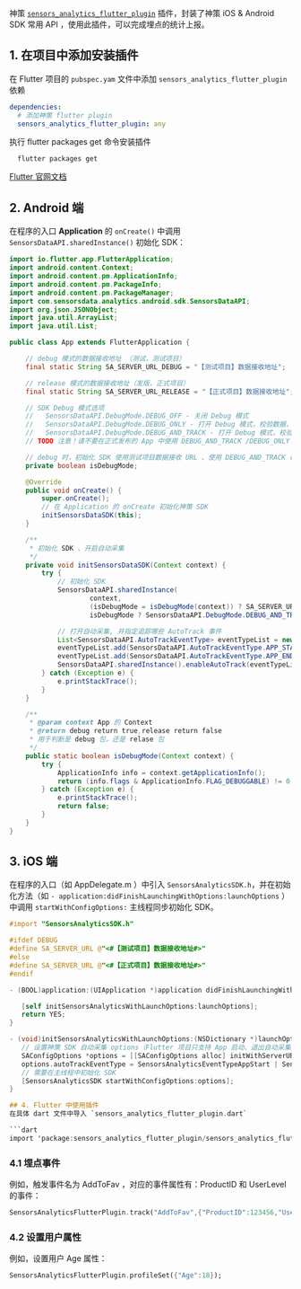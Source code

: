 
神策 [`sensors_analytics_flutter_plugin`](https://pub.dartlang.org/packages/sensors_analytics_flutter_plugin) 插件，封装了神策 iOS & Android SDK 常用 API ，使用此插件，可以完成埋点的统计上报。

## 1. 在项目中添加安装插件
在 Flutter 项目的 `pubspec.yam` 文件中添加 `sensors_analytics_flutter_plugin` 依赖

```yml
dependencies:
  # 添加神策 flutter plugin 
  sensors_analytics_flutter_plugin: any
```

执行 flutter packages get 命令安装插件

```shell
  flutter packages get  
```


[Flutter 官网文档](https://flutter.io/docs)
## 2. Android 端
在程序的入口 **Application** 的 `onCreate()` 中调用 `SensorsDataAPI.sharedInstance()` 初始化 SDK：

```java
import io.flutter.app.FlutterApplication;
import android.content.Context;
import android.content.pm.ApplicationInfo;
import android.content.pm.PackageInfo;
import android.content.pm.PackageManager;
import com.sensorsdata.analytics.android.sdk.SensorsDataAPI;
import org.json.JSONObject;
import java.util.ArrayList;
import java.util.List;

public class App extends FlutterApplication {

    // debug 模式的数据接收地址 （测试，测试项目）
    final static String SA_SERVER_URL_DEBUG = "【测试项目】数据接收地址";

    // release 模式的数据接收地址（发版，正式项目）
    final static String SA_SERVER_URL_RELEASE = "【正式项目】数据接收地址";

    // SDK Debug 模式选项
    //   SensorsDataAPI.DebugMode.DEBUG_OFF - 关闭 Debug 模式
    //   SensorsDataAPI.DebugMode.DEBUG_ONLY - 打开 Debug 模式，校验数据，但不进行数据导入
    //   SensorsDataAPI.DebugMode.DEBUG_AND_TRACK - 打开 Debug 模式，校验数据，并将数据导入到 Sensors Analytics 中
    // TODO 注意！请不要在正式发布的 App 中使用 DEBUG_AND_TRACK /DEBUG_ONLY 模式！ 请使用 DEBUG_OFF 模式！！！

    // debug 时，初始化 SDK 使用测试项目数据接收 URL 、使用 DEBUG_AND_TRACK 模式；release 时，初始化 SDK 使用正式项目数据接收 URL 、使用 DEBUG_OFF 模式。
    private boolean isDebugMode;

    @Override
    public void onCreate() {
        super.onCreate();
        // 在 Application 的 onCreate 初始化神策 SDK
        initSensorsDataSDK(this);
    }

    /**
     * 初始化 SDK 、开启自动采集
     */
    private void initSensorsDataSDK(Context context) {
        try {
            // 初始化 SDK
            SensorsDataAPI.sharedInstance(
                    context,                                                                                  // 传入 Context
                    (isDebugMode = isDebugMode(context)) ? SA_SERVER_URL_DEBUG : SA_SERVER_URL_RELEASE,       // 数据接收的 URL
                    isDebugMode ? SensorsDataAPI.DebugMode.DEBUG_AND_TRACK : SensorsDataAPI.DebugMode.DEBUG_OFF); // Debug 模式选项

            // 打开自动采集, 并指定追踪哪些 AutoTrack 事件
            List<SensorsDataAPI.AutoTrackEventType> eventTypeList = new ArrayList<>();
            eventTypeList.add(SensorsDataAPI.AutoTrackEventType.APP_START);// $AppStart（启动事件）
            eventTypeList.add(SensorsDataAPI.AutoTrackEventType.APP_END);// $AppEnd（退出事件）
            SensorsDataAPI.sharedInstance().enableAutoTrack(eventTypeList);
        } catch (Exception e) {
            e.printStackTrace();
        }
    }

    /**
     * @param context App 的 Context
     * @return debug return true,release return false
     * 用于判断是 debug 包，还是 relase 包
     */
    public static boolean isDebugMode(Context context) {
        try {
            ApplicationInfo info = context.getApplicationInfo();
            return (info.flags & ApplicationInfo.FLAG_DEBUGGABLE) != 0;
        } catch (Exception e) {
            e.printStackTrace();
            return false;
        }
    }
}

```

## 3. iOS 端

在程序的入口（如 AppDelegate.m ）中引入 `SensorsAnalyticsSDK.h`，并在初始化方法（如 `- application:didFinishLaunchingWithOptions:launchOptions` ）中调用 `startWithConfigOptions:` 主线程同步初始化 SDK。


 ```objective-c
#import "SensorsAnalyticsSDK.h"

#ifdef DEBUG
#define SA_SERVER_URL @"<#【测试项目】数据接收地址#>"
#else
#define SA_SERVER_URL @"<#【正式项目】数据接收地址#>"
#endif

- (BOOL)application:(UIApplication *)application didFinishLaunchingWithOptions:(NSDictionary *)launchOptions {

    [self initSensorsAnalyticsWithLaunchOptions:launchOptions];
    return YES;
}

- (void)initSensorsAnalyticsWithLaunchOptions:(NSDictionary *)launchOptions {
    // 设置神策 SDK 自动采集 options（Flutter 项目只支持 App 启动、退出自动采集）
    SAConfigOptions *options = [[SAConfigOptions alloc] initWithServerURL:SA_SERVER_URL launchOptions:launchOptions];
    options.autoTrackEventType = SensorsAnalyticsEventTypeAppStart | SensorsAnalyticsEventTypeAppEnd;
    // 需要在主线程中初始化 SDK
    [SensorsAnalyticsSDK startWithConfigOptions:options];
}

## 4. Flutter 中使用插件
在具体 dart 文件中导入 `sensors_analytics_flutter_plugin.dart`

```dart
import 'package:sensors_analytics_flutter_plugin/sensors_analytics_flutter_plugin.dart';
```
### 4.1 埋点事件

例如，触发事件名为 AddToFav ，对应的事件属性有：ProductID 和 UserLevel 的事件：

```dart
SensorsAnalyticsFlutterPlugin.track("AddToFav",{"ProductID":123456,"UserLevel":"VIP"});
```

### 4.2 设置用户属性

例如，设置用户 Age 属性：

```dart
SensorsAnalyticsFlutterPlugin.profileSet({"Age":18});
```
